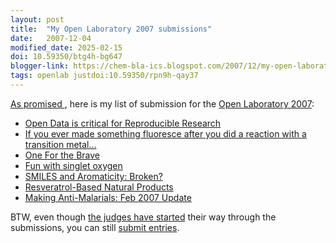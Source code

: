 ```yaml
---
layout: post
title:  "My Open Laboratory 2007 submissions"
date:   2007-12-04
modified_date: 2025-02-15
doi: 10.59350/btg4h-bg647
blogger-link: https://chem-bla-ics.blogspot.com/2007/12/my-open-laboratory-2007-submissions.html
tags: openlab justdoi:10.59350/rpn9h-qay37
---
```


[As promised <i class="fa-solid fa-recycle fa-xs"></i>](https://chem-bla-ics.linkedchemistry.info/2007/11/14/last-call-for-open-laboratory-2007.html), here is my
list of submission for the [Open Laboratory 2007](http://scienceblogs.com/clock/2007/11/open_laboratory_2008_last_call.php):

* [Open Data is critical for Reproducible Research](http://wwmm.ch.cam.ac.uk/blogs/murrayrust/?p=412)
* [If you ever made something fluoresce after you did a reaction with a transition metal…](http://www.thechemblog.com/?p=678)
* [One For the Brave](http://pipeline.corante.com/archives/2007/11/02/one_for_the_brave.php)
* [Fun with singlet oxygen](http://curlyarrow.blogspot.com/2007/04/fun-with-singlet-oxygen.html)
* [SMILES and Aromaticity: Broken? <i class="fa-solid fa-recycle fa-xs"></i>](https://doi.org/10.59350/rpn9h-qay37)
* [Resveratrol-Based Natural Products](http://totallysynthetic.com/blog/?p=785)
* [Making Anti-Malarials: Feb 2007 Update](http://usefulchem.blogspot.com/2007/02/making-anti-malarials-feb-2007-update.html)

BTW, even though [the judges have started](http://www.scienceblogs.com/strangerfruit/2007/11/open_lab_2007.php)
their way through the submissions, you can still [submit entries](http://openlab.wufoo.com/forms/submission-form/).
